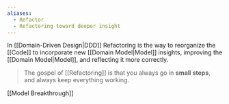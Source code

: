 ```yaml
---
aliases:
  - Refactor
  - Refactoring toward deeper insight
---
```

In [[Domain-Driven Design|DDD]] Refactoring is the way to reorganize the [[Code]] to incorporate new [[Domain Model|Model]] insights, improving the [[Domain Model|Model]], and reflecting it more correctly.

> The gospel of [[Refactoring]] is that you always go in **small steps**, and always keep everything working.

[[Model Breakthrough]]